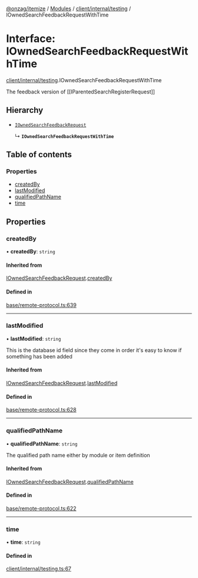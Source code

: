 [@onzag/itemize](../README.md) / [Modules](../modules.md) / [client/internal/testing](../modules/client_internal_testing.md) / IOwnedSearchFeedbackRequestWithTime

# Interface: IOwnedSearchFeedbackRequestWithTime

[client/internal/testing](../modules/client_internal_testing.md).IOwnedSearchFeedbackRequestWithTime

The feedback version of [[IParentedSearchRegisterRequest]]

## Hierarchy

- [`IOwnedSearchFeedbackRequest`](base_remote_protocol.IOwnedSearchFeedbackRequest.md)

  ↳ **`IOwnedSearchFeedbackRequestWithTime`**

## Table of contents

### Properties

- [createdBy](client_internal_testing.IOwnedSearchFeedbackRequestWithTime.md#createdby)
- [lastModified](client_internal_testing.IOwnedSearchFeedbackRequestWithTime.md#lastmodified)
- [qualifiedPathName](client_internal_testing.IOwnedSearchFeedbackRequestWithTime.md#qualifiedpathname)
- [time](client_internal_testing.IOwnedSearchFeedbackRequestWithTime.md#time)

## Properties

### createdBy

• **createdBy**: `string`

#### Inherited from

[IOwnedSearchFeedbackRequest](base_remote_protocol.IOwnedSearchFeedbackRequest.md).[createdBy](base_remote_protocol.IOwnedSearchFeedbackRequest.md#createdby)

#### Defined in

[base/remote-protocol.ts:639](https://github.com/onzag/itemize/blob/59702dd5/base/remote-protocol.ts#L639)

___

### lastModified

• **lastModified**: `string`

This is the database id field
since they come in order it's easy to know if
something has been added

#### Inherited from

[IOwnedSearchFeedbackRequest](base_remote_protocol.IOwnedSearchFeedbackRequest.md).[lastModified](base_remote_protocol.IOwnedSearchFeedbackRequest.md#lastmodified)

#### Defined in

[base/remote-protocol.ts:628](https://github.com/onzag/itemize/blob/59702dd5/base/remote-protocol.ts#L628)

___

### qualifiedPathName

• **qualifiedPathName**: `string`

The qualified path name either by module
or item definition

#### Inherited from

[IOwnedSearchFeedbackRequest](base_remote_protocol.IOwnedSearchFeedbackRequest.md).[qualifiedPathName](base_remote_protocol.IOwnedSearchFeedbackRequest.md#qualifiedpathname)

#### Defined in

[base/remote-protocol.ts:622](https://github.com/onzag/itemize/blob/59702dd5/base/remote-protocol.ts#L622)

___

### time

• **time**: `string`

#### Defined in

[client/internal/testing.ts:67](https://github.com/onzag/itemize/blob/59702dd5/client/internal/testing.ts#L67)
